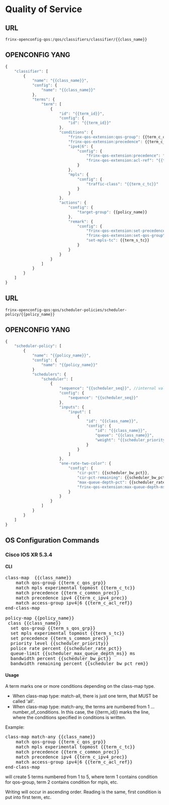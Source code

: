 # Quality of Service

## URL

```
frinx-openconfig-qos:/qos/classifiers/classifier/{{class_name}}
```

## OPENCONFIG YANG

```javascript
{
    "classifier": [
        {
            "name": "{{class_name}}",
            "config": {
                "name": "{{class_name}}"
            },
            "terms": {
                "term": [
                    {
                        "id": "{{term_id}}",
                        "config": {
                            "id": "{{term_id}}"
                        },
                        "conditions": {
                            "frinx-qos-extension:qos-group": {{term_c_qos_grp}},
                            "frinx-qos-extension:precedence": {{term_c_common_prec}},
                            "ipv4|6": {
                                "config": {
                                    "frinx-qos-extension:precedence": "{{term_c_ipv4_prec}}"
                                    "frinx-qos-extension:acl-ref": "{{term_c_acl_ref}}",
                                }
                            },
                            "mpls": {
                                "config": {
                                    "traffic-class": "{{term_c_tc}}"
                                }
                            }
                        },
                        "actions": {
                            "config": {
                                "target-group": {{policy_name}}
                            },
                            "remark": {
                                "config": {
                                    "frinx-qos-extension:set-precedence": {{term_s_common_prec}},
                                    "frinx-qos-extension:set-qos-group": {{term_s_qos_grp}},
                                    "set-mpls-tc": {{term_s_tc}}
                                }
                            }
                        }
                    }
                ]
            }
        }
    ]
}
```

## URL

```
frinx-openconfig-qos:qos/scheduler-policies/scheduler-policy/{{policy_name}}
```

## OPENCONFIG YANG


```javascript
{
    "scheduler-policy": [
        {
            "name": "{{policy_name}}",
            "config": {
                "name": "{{policy_name}}"
            }
            "schedulers": {
                "scheduler": [
                    {
                        "sequence": "{{scheduler_seq}}", //internal value indicating the class-map sequence,starting with 1
                        "config": {
                            "sequence": "{{scheduler_seq}}"
                        },
                        "inputs": {
                            "input": [
                                {
                                    "id": "{{class_name}}",
                                    "config": {
                                        "id": "{{class_name}}",
                                        "queue": "{{class_name}}",
                                        "weight": "{{scheduler_priority}}"
                                    }
                                }
                            ]
                        },
                        "one-rate-two-color": {
                            "config": {
                                "cir-pct": {{scheduler_bw_pct}},
                                "cir-pct-remaining": {{scheduler_bw_pct_rem}},
                                "max-queue-depth-pct": {{scheduler_rate_pct}},
                                "frinx-qos-extension:max-queue-depth-ms": {{scheduler_max_queue_depth_ms}}
                            }
                        }
                    }
                ]
            }
        }
    ]
}
```
## OS Configuration Commands

### Cisco IOS XR 5.3.4

#### CLI

<pre>
class-map <match-any/match-all> {{class_name}}
    match qos-group {{term_c_qos_grp}}
    match mpls experimental topmost {{term_c_tc}}
    match precedence {{term_c_common_prec}}
    match precedence ipv4 {{term_c_ipv4_prec}}
    match access-group ipv4|6 {{term_c_acl_ref}}
end-class-map

policy-map {{policy_name}}
 class {{class_name}}
  set qos-group {{term_s_qos_grp}}
  set mpls experimental topmost {{term_s_tc}}
  set precedence {{term_s_common_prec}}
  priority level {{scheduler_priority}}
  police rate percent {{scheduler_rate_pct}}
  queue-limit {{scheduler_max_queue_depth_ms}} ms
  bandwidth percent {{scheduler_bw_pct}}
  bandwidth remaining percent {{scheduler_bw_pct_rem}}
</pre>

#### Usage

A term marks one or more conditions depending on the class-map type. 
- When class-map type: match-all, there is just one term, that MUST be called 'all'.  
- When class-map type: match-any, the terms are numbered from 1 ... number_of_conditions. In this case, the {{term_id}} marks the line, where the conditions specified in conditions is written.

Example:

<pre>
class-map match-any {{class_name}}
    match qos-group {{term_c_qos_grp}}
    match mpls experimental topmost {{term_c_tc}}
    match precedence {{term_c_common_prec}}
    match precedence ipv4 {{term_c_ipv4_prec}}
    match access-group ipv4|6 {{term_c_acl_ref}}
end-class-map
</pre>

will create 5 terms numbered from 1 to 5, where term 1 contains condition for qos-group, term 2 contains condition for mpls, etc.

Writing will occur in ascending order. Reading is the same, first condition is put into first term, etc.


